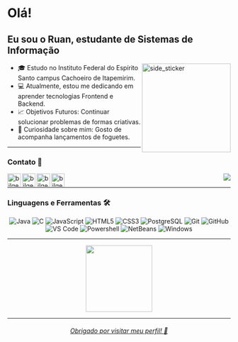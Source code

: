 # Olá!

## Eu sou o Ruan, estudante de Sistemas de Informação

<img align="right" width=200px height=200px alt="side_sticker" src="https://media.giphy.com/media/TEnXkcsHrP4YedChhA/giphy.gif" />

- :mortar_board: Estudo no Instituto Federal do Espírito Santo campus Cachoeiro de Itapemirim.
- :computer: Atualmente, estou me dedicando em aprender tecnologias Frontend e Backend.
- :chart_with_upwards_trend: Objetivos Futuros: Continuar solucionar problemas de formas criativas.
- :rocket: Curiosidade sobre mim: Gosto de acompanha lançamentos de foguetes.

---

### Contato :e-mail:

<img align="right" src="https://badges.pufler.dev/visits/RuanMiniguite/RuanMiniguite?style=flat-square&color=black&logo=github&a=0">

[<img align="left" alt="bilgehangecici.site" height="30px" src="https://www.flaticon.com/svg/static/icons/svg/2996/2996826.svg" />][website]
[<img align="left" alt="bilgehangecici | Instagram" height="30px" src="https://image.flaticon.com/icons/svg/725/725339.svg" />][instagram]
[<img align="left" alt="bilgehangecici | Facebook" height="30px" src="https://www.flaticon.com/svg/static/icons/svg/725/725350.svg" />][Facebook]
[<img align="left" alt="bilgehangecici | Spotify" height="30px" src="https://www.flaticon.com/svg/static/icons/svg/725/725342.svg" />][Spotify]

<br />

---

### Linguagens e Ferramentas :hammer_and_wrench:

<div align="center">
 
 ![Java](http://img.shields.io/badge/-Java-181717?style=flat-square&logo=java&logoColor=ffffff)
 ![C](http://img.shields.io/badge/-C-181717?style=flat-square&logo=c&logoColor=ffffff)
 ![JavaScript](https://img.shields.io/badge/-JavaScript-%23F7DF1C?style=flat-square&logo=javascript&logoColor=FFFFFF&labelColor=181717&color=181717)
 ![HTML5](https://img.shields.io/badge/-HTML5-181717?style=flat-square&logo=html5&logoColor=ffffff)
 ![CSS3](https://img.shields.io/badge/-CSS3-181717?style=flat-square&logo=css3)
 ![PostgreSQL](https://img.shields.io/badge/-PostgreSQL-181717?style=flat-square&logo=postgresql&logoColor=ffffff)
 ![Git](https://img.shields.io/badge/-Git-181717?style=flat-square&logo=git&logoColor=%23ffffff)
 ![GitHub](https://img.shields.io/badge/-GitHub-181717?style=flat-square&logo=github)
 ![VS Code](http://img.shields.io/badge/-VS%20Code-181717?style=flat-square&logo=visual-studio-code&logoColor=ffffff)
 ![Powershell](http://img.shields.io/badge/-Powershell-181717?style=flat-square&logo=powershell&logoColor=ffffff)
 ![NetBeans](http://img.shields.io/badge/-NetBeans-181717?style=flat-square&logo=ApacheNetBeansIDE&logoColor=ffffff)
 ![Windows](http://img.shields.io/badge/-Windows-181717?style=flat-square&logo=windows&logoColor=ffffff)

</div>
 
---
 <div align="center">
  <a href="https://github.com/RuanMiniguite">
  <img height="150em" src="https://github-readme-stats.vercel.app/api?username=RuanMiniguite&show_icons=true&&title_color=333&text_color=777&icon_color=777&include_all_commits=true&hide_border=true&count_private=true"/>
</div>
 
---

<div align="center">
 
 ###### Obrigado por visitar meu perfil! :black_heart:

</div>
 
[website]: https://ruanminiguite.github.io
[instagram]: https://www.instagram.com/ruanminiguite
[Facebook]: https://www.facebook.com/ruan.miniguite.1
[Spotify]: https://open.spotify.com/user/2157uk2klucpuaf7oid3esrvq?si=85c0dd8690b74187
